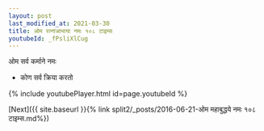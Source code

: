 ```yaml
---
layout: post
last_modified_at: 2021-03-30
title: ओम रत्नांआभाया नमः १०८ टाइम्स
youtubeId: _fPsliXlCug
---
```

 
 
 ओम सर्व कर्माने नमः  
 
 -  कोण सर्व क्रिया करतो 
 
  
 
  
 
 
 
 
 
 


{% include youtubePlayer.html id=page.youtubeId %}
 
[Next]({{ site.baseurl }}{% link  split2/_posts/2016-06-21-ओम महाबुद्धये नमः १०८ टाइम्स.md%})
 
